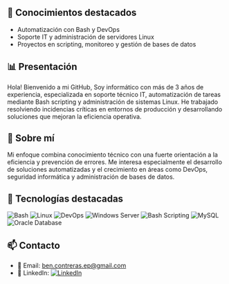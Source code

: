 ## 📌 Conocimientos destacados

- Automatización con Bash y DevOps
- Soporte IT y administración de servidores Linux
- Proyectos en scripting, monitoreo y gestión de bases de datos

## 📊 Presentación

Hola! Bienvenido a mi GitHub, Soy informático con más de 3 años de experiencia, especializada en soporte técnico IT, automatización de tareas mediante Bash scripting y administración de sistemas Linux. He trabajado resolviendo incidencias críticas en entornos de producción y desarrollando soluciones que mejoran la eficiencia operativa.

## 🧠 Sobre mí

Mi enfoque combina conocimiento técnico con una fuerte orientación a la eficiencia y prevención de errores. Me interesa especialmente el desarrollo de soluciones automatizadas y el crecimiento en áreas como DevOps, seguridad informática y administración de bases de datos.

## 🔧 Tecnologías destacadas

![Bash](https://img.shields.io/badge/Bash-4EAA25?logo=gnubash&logoColor=white)
![Linux](https://img.shields.io/badge/Linux-FCC624?logo=linux&logoColor=black)
![DevOps](https://img.shields.io/badge/DevOps-blue)
![Windows Server](https://img.shields.io/badge/Windows_Server-0078D6?logo=windows&logoColor=white)
![Bash Scripting](https://img.shields.io/badge/Bash_Scripting-4EAA25?logo=gnubash&logoColor=white)
![MySQL](https://img.shields.io/badge/MySQL-4479A1?logo=mysql&logoColor=white)
![Oracle Database](https://img.shields.io/badge/Oracle_DB-F80000?logo=oracle&logoColor=white)

## 📫 Contacto

- 📧 Email: ben.contreras.ep@gmail.com
- 💼 LinkedIn: [![LinkedIn](https://img.shields.io/badge/LinkedIn--blue?logo=linkedin&logoColor=white)](https://www.linkedin.com/in/bcontreras-chl/)

<!--
**f0rben/f0rben** is a ✨ _special_ ✨ repository because its `README.md` (this file) appears on your GitHub profile.

